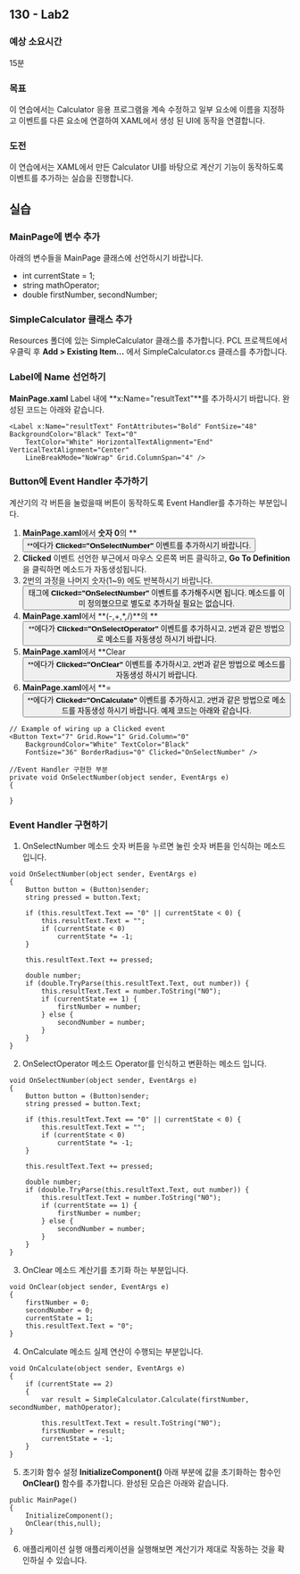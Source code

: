 ## 130 - Lab2
### 예상 소요시간
15분

### 목표
이 연습에서는 Calculator 응용 프로그램을 계속 수정하고 일부 요소에 이름을 지정하고 이벤트를 다른 요소에 연결하여 XAML에서 생성 된 UI에 동작을 연결합니다.

### 도전
이 연습에서는 XAML에서 만든 Calculator UI를 바탕으로 계산기 기능이 동작하도록 이벤트를 추가하는 실습을 진행합니다. 

## 실습
### MainPage에 변수 추가
아래의 변수들을 MainPage 클래스에 선언하시기 바랍니다. 
* int currentState = 1;
* string mathOperator;
* double firstNumber, secondNumber;

### SimpleCalculator 클래스 추가
Resources 폴더에 있는 SimpleCalculator 클래스를 추가합니다. 
PCL 프로젝트에서 우클릭 후 **Add > Existing Item...** 에서 SimpleCalculator.cs 클래스를 추가합니다.

### Label에 Name 선언하기
**MainPage.xaml** Label 내에 **x:Name="resultText"**를 추가하시기 바랍니다.
완성된 코드는 아래와 같습니다. 

```
<Label x:Name="resultText" FontAttributes="Bold" FontSize="48" BackgroundColor="Black" Text="0"
    TextColor="White" HorizontalTextAlignment="End" VerticalTextAlignment="Center"
    LineBreakMode="NoWrap" Grid.ColumnSpan="4" />
```

### Button에 Event Handler 추가하기 
계산기의 각 버튼을 눌렀을때 버튼이 동작하도록 Event Handler를 추가하는 부분입니다. 

1. **MainPage.xaml**에서 **숫자 0**의 **<Button />**에다가 **Clicked="OnSelectNumber"** 이벤트를 추가하시기 바랍니다.
2. **Clicked** 이벤트 선언한 부근에서 마우스 오른쪽 버튼 클릭하고, **Go To Definition**을 클릭하면 메소드가 자동생성됩니다. 
3. 2번의 과정을 나머지 숫자(1~9) 에도 반복하시기 바랍니다. **<Button />** 태그에 **Clicked="OnSelectNumber"** 이벤트를 추가해주시면 됩니다. 메소드를 이미 정의했으므로 별도로 추가하실 필요는 없습니다. 
4. **MainPage.xaml**에서 **(-,+,*,/)**의 **<Button />**에다가 **Clicked="OnSelectOperator"** 이벤트를 추가하시고, 2번과 같은 방법으로 메소드를 자동생성 하시기 바랍니다.
5. **MainPage.xaml**에서 **Clear <Button />**에다가 **Clicked="OnClear"** 이벤트를 추가하시고, 2번과 같은 방법으로 메소드를 자동생성 하시기 바랍니다.
6. **MainPage.xaml**에서 **= <Button />**에다가 **Clicked="OnCalculate"** 이벤트를 추가하시고, 2번과 같은 방법으로 메소드를 자동생성 하시기 바랍니다.
예제 코드는 아래와 같습니다. 
```
// Example of wiring up a Clicked event
<Button Text="7" Grid.Row="1" Grid.Column="0"
    BackgroundColor="White" TextColor="Black"
    FontSize="36" BorderRadius="0" Clicked="OnSelectNumber" />

//Event Handler 구현한 부분 
private void OnSelectNumber(object sender, EventArgs e)
{

}
```

### Event Handler 구현하기
1. OnSelectNumber 메소드 
숫자 버튼을 누르면 눌린 숫자 버튼을 인식하는 메소드 입니다. 
```
void OnSelectNumber(object sender, EventArgs e)
{
    Button button = (Button)sender;
    string pressed = button.Text;

    if (this.resultText.Text == "0" || currentState < 0) {
        this.resultText.Text = "";
        if (currentState < 0)
            currentState *= -1;
    }

    this.resultText.Text += pressed;

    double number;
    if (double.TryParse(this.resultText.Text, out number)) {
        this.resultText.Text = number.ToString("N0");
        if (currentState == 1) {
            firstNumber = number;
        } else {
            secondNumber = number;
        }
    }
}
```

2. OnSelectOperator 메소드
Operator를 인식하고 변환하는 메소드 입니다. 
```
void OnSelectNumber(object sender, EventArgs e)
{
    Button button = (Button)sender;
    string pressed = button.Text;

    if (this.resultText.Text == "0" || currentState < 0) {
        this.resultText.Text = "";
        if (currentState < 0)
            currentState *= -1;
    }

    this.resultText.Text += pressed;

    double number;
    if (double.TryParse(this.resultText.Text, out number)) {
        this.resultText.Text = number.ToString("N0");
        if (currentState == 1) {
            firstNumber = number;
        } else {
            secondNumber = number;
        }
    }
}
```

3. OnClear 메소드
계산기를 초기화 하는 부분입니다. 

```
void OnClear(object sender, EventArgs e)
{
    firstNumber = 0;
    secondNumber = 0;
    currentState = 1;
    this.resultText.Text = "0";
}
```

4. OnCalculate 메소드 
실제 연산이 수행되는 부분입니다. 

```
void OnCalculate(object sender, EventArgs e)
{
    if (currentState == 2)
    {
        var result = SimpleCalculator.Calculate(firstNumber, secondNumber, mathOperator);	

        this.resultText.Text = result.ToString("N0");
        firstNumber = result;
        currentState = -1;
    }
}
```

5. 초기화 함수 설정
**InitializeComponent()** 아래 부분에 값을 초기화하는 함수인 **OnClear()** 함수를 추가합니다.
완성된 모습은 아래와 같습니다. 

```
public MainPage()
{
    InitializeComponent();
    OnClear(this,null);
}
```

6. 애플리케이션 실행
애플리케이션을 실행해보면 계산기가 제대로 작동하는 것을 확인하실 수 있습니다. 

